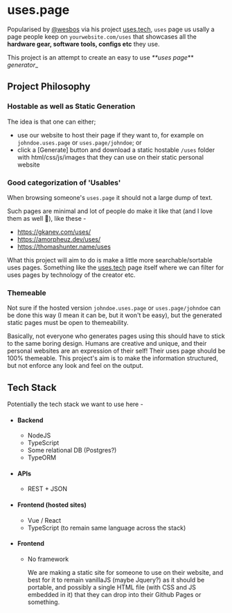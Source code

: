 # uses.page 

Popularised by [@wesbos](https://wesbos.com) via his project [uses.tech](https://uses.tech), 
`uses` page us usally a page people keep on `yourwebsite.com/uses` that showcases all the
**hardware gear, software tools, configs etc** they use. 

This project is an attempt to create an easy to use _**uses page_** _generator__ 

## Project Philosophy 

### Hostable as well as Static Generation

The idea is that one can either; 
- use our website to host their page if they want to, for example on `johndoe.uses.page` or `uses.page/johndoe`; or 
- click a [Generate] button and download a static hostable `/uses` folder with html/css/js/images that they can use on their static personal website 

### Good categorization of 'Usables' 

When browsing someone's `uses.page` it should not a large dump of text. 

Such pages are minimal and lot of people do make it like that (and I love them as well 🫶), like these - 
- https://gkanev.com/uses/ 
- https://amorpheuz.dev/uses/ 
- https://thomashunter.name/uses 

What this project will aim to do is make a little more searchable/sortable uses pages. Something like the [uses.tech](https://uses.tech) page itself where we can filter for uses pages by technology of the creator etc. 

### Themeable 

Not sure if the hosted version `johndoe.uses.page` or `uses.page/johndoe` can be done this way (I mean it can be, but it won't be easy), but the generated static pages must be open to themeability. 

Basically, not everyone who generates pages using this should have to stick to the same boring design. Humans are creative and unique, and their personal websites are an expression of their self! Their uses page should be 100% themeable. This project's aim is to make the information structured, but not enforce any look and feel on the output. 

## Tech Stack 
Potentially the tech stack we want to use here - 

- #### Backend 
  - NodeJS 
  - TypeScript 
  - Some relational DB (Postgres?)
  - TypeORM 
- #### APIs 
  - REST + JSON
- #### Frontend (hosted sites)
  - Vue / React 
  - TypeScript (to remain same language across the stack)
- #### Frontend
  - No framework  

    We are making a static site for someone to use on their website, and best for it to remain vanillaJS (maybe Jquery?) as it should be portable, and possibly a single HTML file (with CSS and JS embedded in it) that they can drop into their Github Pages or something.